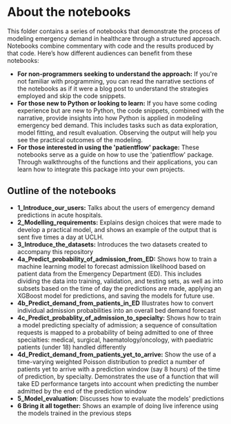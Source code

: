 # About the notebooks

This folder contains a series of notebooks that demonstrate the process of modeling emergency demand in healthcare through a structured approach. Notebooks combine commentary with code and the results produced by that code. Here’s how different audiences can benefit from these notebooks:

- **For non-programmers seeking to understand the approach:** If you're not familiar with programming, you can read the narrative sections of the notebooks as if it were a blog post to understand the strategies employed and skip the code snippets.
- **For those new to Python or looking to learn:** If you have some coding experience but are new to Python, the code snippets, combined with the narrative, provide insights into how Python is applied in modeling emergency bed demand. This includes tasks such as data exploration, model fitting, and result evaluation. Observing the output will help you see the practical outcomes of the modeling.
- **For those interested in using the 'patientflow' package:** These notebooks serve as a guide on how to use the 'patientflow' package. Through walkthroughs of the functions and their applications, you can learn how to integrate this package into your own projects.

## Outline of the notebooks

- **1_Introduce_our_users:** Talks about the users of emergency demand predictions in acute hospitals.
- **2_Modelling_requirements:** Explains design choices that were made to develop a practical model, and shows an example of the output that is sent five times a day at UCLH.
- **3_Introduce_the_datasets:** Introduces the two datasets created to accompany this repository
- **4a_Predict_probability_of_admission_from_ED:** Shows how to train a machine learning model to forecast admission likelihood based on patient data from the Emergency Department (ED). This includes dividing the data into training, validation, and testing sets, as well as into subsets based on the time of day the predictions are made, applying an XGBoost model for predictions, and saving the models for future use.
- **4b_Predict_demand_from_patients_in_ED** Illustrates how to convert individual admission probabilities into an overall bed demand forecast
- **4c_Predict_probablity_of_admission_to_specialty:** Shows how to train a model predicting specialty of admission; a sequence of consultation requests is mapped to a probability of being admitted to one of three specialties: medical, surgical, haematology/oncology, with paediatric patients (under 18) handled differently
- **4d_Predict_demand_from_patients_yet_to_arrive:** Show the use of a time-varying weighted Poisson distribution to predict a number of patients yet to arrive with a prediction window (say 8 hours) of the time of prediction, by specialty. Demonstrates the use of a function that will take ED performance targets into account when predicting the number admitted by the end of the prediction window
- **5_Model_evaluation**: Discusses how to evaluate the models' predictions
- **6 Bring it all together:** Shows an example of doing live inference using the models trained in the previous steps
